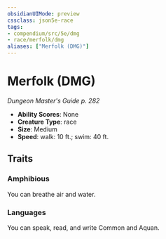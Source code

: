 ```yaml
---
obsidianUIMode: preview
cssclass: json5e-race
tags:
- compendium/src/5e/dmg
- race/merfolk/dmg
aliases: ["Merfolk (DMG)"]
---
```


# Merfolk (DMG)
*Dungeon Master's Guide p. 282*

- **Ability Scores**: None
- **Creature Type**: race
- **Size**: Medium
- **Speed**: walk: 10 ft.; swim: 40 ft.


## Traits

### Amphibious

You can breathe air and water.

### Languages

You can speak, read, and write Common and Aquan.